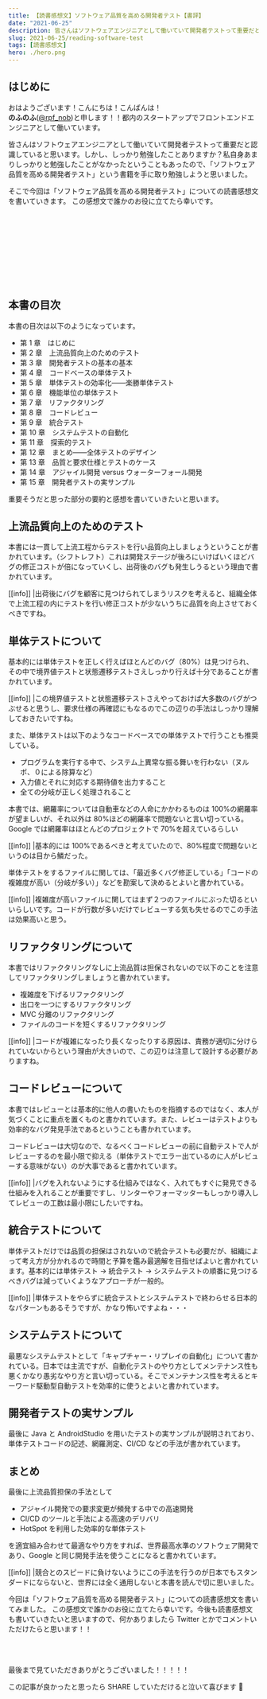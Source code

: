 ```yaml
---
title: 【読書感想文】ソフトウェア品質を高める開発者テスト【書評】
date: "2021-06-25"
description: 皆さんはソフトウェアエンジニアとして働いていて開発者テストって重要だと認識していると思います。しかし、しっかり勉強したことありますか？
slug: 2021-06-25/reading-software-test
tags: [読書感想文]
hero: ./hero.png
---
```


## はじめに

おはようございます！こんにちは！こんばんは！<br>
**のふのふ**([@rpf_nob](https://twitter.com/rpf_nob))と申します！！都内のスタートアップでフロントエンドエンジニアとして働いています。

皆さんはソフトウェアエンジニアとして働いていて開発者テストって重要だと認識していると思います。しかし、しっかり勉強したことありますか？私自身あまりしっかりと勉強したことがなかったということもあったので、「ソフトウェア品質を高める開発者テスト」という書籍を手に取り勉強しようと思いました。

そこで今回は「ソフトウェア品質を高める開発者テスト」についての読書感想文を書いていきます。
この感想文で誰かのお役に立てたら幸いです。

<div class="iframely-embed"><div class="iframely-responsive" style="height: 140px; padding-bottom: 0;"><a href="https://www.shoeisha.co.jp/book/detail/9784798165035" data-iframely-url="//cdn.iframe.ly/iQNbJPl?iframe=card-small"></a></div></div>

## 本書の目次

本書の目次は以下のようになっています。

- 第 1 章　はじめに
- 第 2 章　上流品質向上のためのテスト
- 第 3 章　開発者テストの基本の基本
- 第 4 章　コードベースの単体テスト
- 第 5 章　単体テストの効率化――楽勝単体テスト
- 第 6 章　機能単位の単体テスト
- 第 7 章　リファクタリング
- 第 8 章　コードレビュー
- 第 9 章　統合テスト
- 第 10 章　システムテストの自動化
- 第 11 章　探索的テスト
- 第 12 章　まとめ――全体テストのデザイン
- 第 13 章　品質と要求仕様とテストのケース
- 第 14 章　アジャイル開発 versus ウォーターフォール開発
- 第 15 章　開発者テストの実サンプル

重要そうだと思った部分の要約と感想を書いていきたいと思います。

## 上流品質向上のためのテスト

本書には一貫して上流工程からテストを行い品質向上しましょうということが書かれています。（シフトレフト）これは開発ステージが後ろにいけばいくほどバグの修正コストが倍になっていくし、出荷後のバグも発生しうるという理由で書かれています。

[[info]]
|出荷後にバグを顧客に見つけられてしまうリスクを考えると、組織全体で上流工程の内にテストを行い修正コストが少ないうちに品質を向上させておくべきですね。

## 単体テストについて

基本的には単体テストを正しく行えばほとんどのバグ（80%）は見つけられ、その中で境界値テストと状態遷移テストさえしっかり行えば十分であることが書かれています。

[[info]]
|この境界値テストと状態遷移テストさえやっておけば大多数のバグがつぶせると思うし、要求仕様の再確認にもなるのでこの辺りの手法はしっかり理解しておきたいですね。

また、単体テストは以下のようなコードベースでの単体テストで行うことも推奨している。

- プログラムを実行する中で、システム上異常な振る舞いを行わない（ヌルポ、０による除算など）
- 入力値とそれに対応する期待値を出力すること
- 全ての分岐が正しく処理されること

本書では、網羅率については自動車などの人命にかかわるものは 100%の網羅率が望ましいが、それ以外は 80%ほどの網羅率で問題ないと言い切っている。Google では網羅率はほとんどのプロジェクトで 70%を超えているらしい

[[info]]
|基本的には 100%であるべきと考えていたので、80%程度で問題ないというのは目から鱗だった。

単体テストをするファイルに関しては、「最近多くバグ修正している」「コードの複雑度が高い（分岐が多い）」などを勘案して決めるとよいと書かれている。

[[info]]
|複雑度が高いファイルに関してはまず２つのファイルにぶった切るといいらしいです。コードが行数が多いだけでレビューする気も失せるのでこの手法は効果高いと思う。

## リファクタリングについて

本書ではリファクタリングなしに上流品質は担保されないので以下のことを注意してリファクタリングしましょうと書かれています。

- 複雑度を下げるリファクタリング
- 出口を一つにするリファクタリング
- MVC 分離のリファクタリング
- ファイルのコードを短くするリファクタリング

[[info]]
|コードが複雑になったり長くなったりする原因は、責務が適切に分けられていないからという理由が大きいので、この辺りは注意して設計する必要がありますね。

## コードレビューについて

本書ではレビューとは基本的に他人の書いたものを指摘するのではなく、本人が気づくことに重点を置くものと書かれています。また、レビューはテストよりも効率的なバグ発見手法であるということも書かれています。

コードレビューは大切なので、なるべくコードレビューの前に自動テストで人がレビューするのを最小限で抑える（単体テストでエラー出ているのに人がレビューする意味がない）のが大事であると書かれています。

[[info]]
|バグを入れないようにする仕組みではなく、入れてもすぐに発見できる仕組みを入れることが重要ですし、リンターやフォーマッターもしっかり導入してレビューの工数は最小限にしたいですね。

## 統合テストについて

単体テストだけでは品質の担保はされないので統合テストも必要だが、組織によって考え方が分かれるので時間と予算を鑑み最適解を目指せばよいと書かれています。基本的には単体テスト → 統合テスト → システムテストの順番に見つけるべきバグは減っていくようなアプローチが一般的。

[[info]]
|単体テストをやらずに統合テストとシステムテストで終わらせる日本的なパターンもあるそうですが、かなり怖いですよね・・・

## システムテストについて

最悪なシステムテストとして「キャプチャー・リプレイの自動化」について書かれている。日本では主流ですが、自動化テストのやり方としてメンテナンス性も悪くかなり愚劣なやり方と言い切っている。そこでメンテナンス性を考えるとキーワード駆動型自動テストを効率的に使うとよいと書かれています。

## 開発者テストの実サンプル

最後に Java と AndroidStudio を用いたテストの実サンプルが説明されており、単体テストコードの記述、網羅測定、CI/CD などの手法が書かれています。

## まとめ

最後に上流品質担保の手法として

- アジャイル開発での要求変更が頻発する中での高速開発
- CI/CD のツールと手法による高速のデリバリ
- HotSpot を利用した効率的な単体テスト

を適宜組み合わせて最適なやり方をすれば、世界最高水準のソフトウェア開発であり、Google と同じ開発手法を使うことになると書かれています。

[[info]]
|競合とのスピードに負けないようにこの手法を行うのが日本でもスタンダードにならないと、世界には全く通用しないと本書を読んで切に思いました。

今回は「ソフトウェア品質を高める開発者テスト」についての読書感想文を書いてみました。
この感想文で誰かのお役に立てたら幸いです。今後も読書感想文も書いていきたいと思いますので、何かありましたら Twitter とかでコメントいただけたらと思います！！

<br>
<br>

最後まで見ていただきありがとうございました！！！！！

この記事が良かったと思ったら SHARE していただけると泣いて喜びます 🤣
